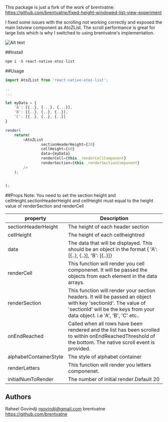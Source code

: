 This package is just a fork of the work of brentvatne: https://github.com/brentvatne/fixed-height-windowed-list-view-experiment

I fixed some issues with the scrolling not working correctly and exposed the main listview component as AtoZList.
The scroll performance is great for large lists which is why I switched to using brentvatne's implementation.


![Alt text](http://i.imgur.com/8JPUnt5.gif "Example")

##Install
```js
npm i -S react-native-atoz-list
```

##Usage

```js
import AtoZList from 'react-native-atoz-list';

..
...

let myData = {
    'A': [{..}, {...}, {...}],
    'B': [{..}, {..}, {..}],
    'C': [{..}, {..}, {..}]
}

render(
    return(
        <AtoZList
                sectionHeaderHeight={20}
                cellHeight={60}
                data={myData}
                renderCell={this._renderCellComponent}
                renderSection={this._renderSectionComponent}
        />
    );


);

```

##Props
Note: You need to set the section height and cellHeight.sectionHeaderHeight and cellHeight must equal to the height value of renderSection and renderCell


| property        | Description           |
| ------------- |-------------|
| sectionHeaderHeight      | The height of each header section |
| cellHeight      | The height of each cellheightred      |
| data            | The data that will be displayed. This should be an object in the format  { 'A': [{..}, {..}], 'B': [{..}]} |
| renderCell | This function will render you cell componenet. It will be passed the objects from each element in the data arrays.      |
| renderSection | This function will render your section headers. It will be passed an object with key 'sectionId'. The value of 'sectionId' will be the keys from your data object. i.e 'A', 'B', 'C' etc..      |
| onEndReached | Called when all rows have been rendered and the list has been scrolled to within onEndReachedThreshold of the bottom. The native scroll event is provided. |
| alphabetContainerStyle | The style of alphabet container |
| renderLetters | This function will render you letters componenet. |
| initialNumToRender | The number of initial render.Default 20 |

## Authors

Raheel Govindji <rgovindji@gmail.com>
brentvatne https://github.com/brentvatne
